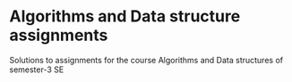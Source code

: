 # Algorithms and Data structure assignments 

Solutions to assignments for the course Algorithms and Data structures of semester-3 SE


